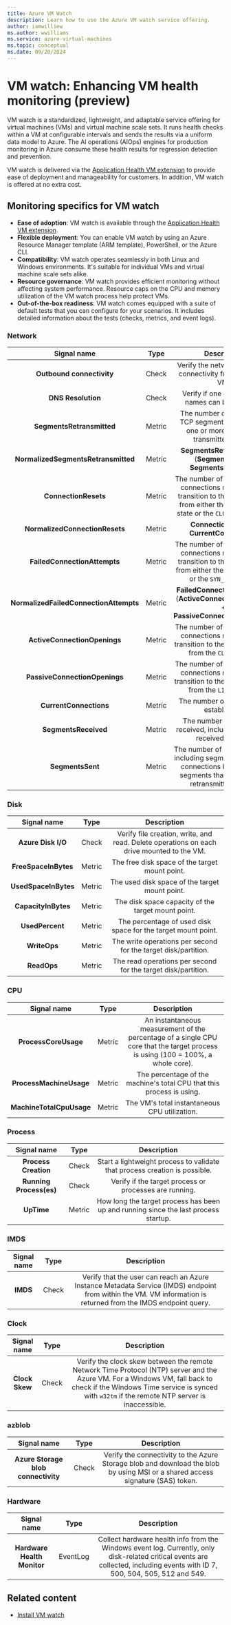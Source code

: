 ```yaml
---
title: Azure VM Watch
description: Learn how to use the Azure VM watch service offering.
author: iamwilliew 
ms.author: wwilliams
ms.service: azure-virtual-machines
ms.topic: conceptual
ms.date: 09/20/2024
---
```


# VM watch: Enhancing VM health monitoring (preview)

VM watch is a standardized, lightweight, and adaptable service offering for virtual machines (VMs) and virtual machine scale sets. It runs health checks within a VM at configurable intervals and sends the results via a uniform data model to Azure. The AI operations (AIOps) engines for production monitoring in Azure consume these health results for regression detection and prevention.

VM watch is delivered via the [Application Health VM extension](/azure/virtual-machines/extensions/health-extension?tabs=rest-api) to provide ease of deployment and manageability for customers. In addition, VM watch is offered at no extra cost.

## Monitoring specifics for VM watch

- **Ease of adoption**: VM watch is available through the [Application Health VM extension](/azure/virtual-machines/extensions/health-extension?tabs=rest-api).
- **Flexible deployment**: You can enable VM watch by using an Azure Resource Manager template (ARM template), PowerShell, or the Azure CLI.
- **Compatibility**: VM watch operates seamlessly in both Linux and Windows environments. It's suitable for individual VMs and virtual machine scale sets alike.
- **Resource governance**: VM watch provides efficient monitoring without affecting system performance. Resource caps on the CPU and memory utilization of the VM watch process help protect VMs.
- **Out-of-the-box readiness**: VM watch comes equipped with a suite of default tests that you can configure for your scenarios. It includes detailed information about the tests (checks, metrics, and event logs).

### Network

| **Signal name** | **Type** | **Description** |
|:---:|:---:|:---:|
| **Outbound connectivity** | Check | Verify the network outbound connectivity from the Azure VM. |
| **DNS Resolution** | Check | Verify if one or more DNS names can be resolved. |
| **SegmentsRetransmitted** | Metric | The number of transmitted TCP segments that contain one or more previously transmitted octets. |
| **NormalizedSegmentsRetransmitted** | Metric | **SegmentsRetransmitted** / (**SegmentsSent** + **SegmentsReceived**) |
| **ConnectionResets** | Metric | The number of times that TCP connections made a direct transition to the `CLOSED` state from either the `ESTABLISHED` state or the `CLOSE_WAIT` state. |
| **NormalizedConnectionResets** | Metric | **ConnectionResets** / **CurrentConnections** |
| **FailedConnectionAttempts** | Metric |The number of times that TCP connections made a direct transition to the `CLOSED` state from either the `SYN_SENT` state or the `SYN_RCVD` state. |
| **NormalizedFailedConnectionAttempts** | Metric | **FailedConnectionAttempts** / (**ActiveConnectionOpenings** + **PassiveConnectionOpenings**) |
| **ActiveConnectionOpenings** | Metric | The number of times that TCP connections made a direct transition to the `SYN_SENT` state from the `CLOSED` state. |
| **PassiveConnectionOpenings** | Metric | The number of times that TCP connections made a direct transition to the `SYN_RCVD` state from the `LISTEN` state. |
| **CurrentConnections** | Metric | The number of connections established. |
| **SegmentsReceived** | Metric | The number of segments received, including segments received in error. |
| **SegmentsSent** | Metric | The number of segments sent, including segments on current connections but excluding segments that contain only retransmitted octets. |

### Disk

| **Signal name** | **Type** | **Description** |
|:---:|:---:|:---:|
| **Azure Disk I/O** | Check | Verify file creation, write, and read. Delete operations on each drive mounted to the VM. |
| **FreeSpaceInBytes** | Metric | The free disk space of the target mount point. |
| **UsedSpaceInBytes** | Metric | The used disk space of the target mount point. |
| **CapacityInBytes**  | Metric | The disk space capacity of the target mount point. |
| **UsedPercent**      | Metric | The percentage of used disk space for the target mount point. |
| **WriteOps**         | Metric | The write operations per second for the target disk/partition. |
| **ReadOps**          | Metric | The read operations per second for the target disk/partition. |

### CPU

| **Signal name** | **Type** | **Description** |
|:---:|:---:|:---:|
| **ProcessCoreUsage** | Metric | An instantaneous measurement of the percentage of a single CPU core that the target process is using (100 = 100%, a whole core). |
| **ProcessMachineUsage** | Metric | The percentage of the machine's total CPU that this process is using. |
| **MachineTotalCpuUsage** | Metric | The VM's total instantaneous CPU utilization. |

### Process

| **Signal name** | **Type** | **Description** |
|:---:|:---:|:---:|
| **Process Creation** | Check | Start a lightweight process to validate that process creation is possible. |
| **Running Process(es)** | Check | Verify if the target process or processes are running. |
| **UpTime** | Metric | How long the target process has been up and running since the last process startup. |

### IMDS

| **Signal name** | **Type** | **Description** |
|:---:|:---:|:---:|
| **IMDS** | Check | Verify that the user can reach an Azure Instance Metadata Service (IMDS) endpoint from within the VM. VM information is returned from the IMDS endpoint query. |

### Clock

| **Signal name** | **Type** | **Description** |
|:---:|:---:|:---:|
| **Clock Skew** | Check | Verify the clock skew between the remote Network Time Protocol (NTP) server and the Azure VM. For a Windows VM, fall back to check if the Windows Time service is synced with `w32tm` if the remote NTP server is inaccessible. |

### azblob

| **Signal name** | **Type** | **Description** |
|:---:|:---:|:---:|
| **Azure Storage blob connectivity** | Check | Verify the connectivity to the Azure Storage blob and download the blob by using MSI or a shared access signature (SAS) token. |

### Hardware

| **Signal name** | **Type** | **Description** |
|:---:|:---:|:---:|
| **Hardware Health Monitor** | EventLog | Collect hardware health info from the Windows event log. Currently, only disk-related critical events are collected, including events with ID 7, 500, 504, 505, 512 and 549. |

## Related content

- [Install VM watch](install-vm-watch.md)

